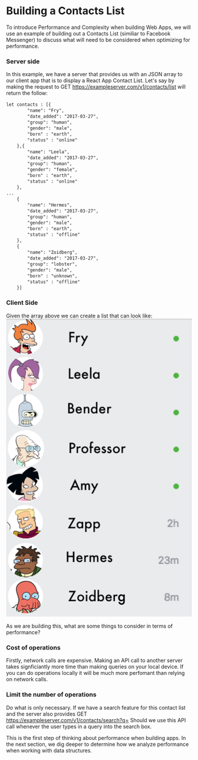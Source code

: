 
# Building a Contacts List

To introduce Performance and Complexity when building Web Apps, we will use an example of building out a Contacts List (similiar to Facebook Messenger) to discuss what will need to be considered when optimizing for performance.

### Server side
In this example, we have a server that provides us with an JSON array to our client app that is to display a React App Contact List. Let's say by making the request to GET https://exampleserver.com/v1/contacts/list will return the follow:


```
let contacts : [{
		"name": "Fry",
		"date_added": "2017-03-27",
		"group": "human",
		"gender": "male",
		"born" : "earth",
		"status" : "online"
	},{
		"name": "Leela",
		"date_added": "2017-03-27",
		"group": "human",
		"gender": "female",
		"born" : "earth",
		"status" : "online"
	},
...
	{
		"name": "Hermes",
		"date_added": "2017-03-27",
		"group": "human",
		"gender": "male",
		"born" : "earth",
		"status" : "offline"
	},
	{
		"name": "Zoidberg",
		"date_added": "2017-03-27",
		"group": "lobster",
		"gender": "male",
		"born" : "unknown",
		"status" : "offline"
	}]

```

### Client Side
Given the array above we can create a list that can look like:
![Unsorted Contacts List](images/unsorted.png "Unsorted Contacts List")

As we are building this, what are some things to consider in terms of performance?

### Cost of operations

Firstly, network calls are expensive. Making an API call to another server takes signficiantly more time than making queries on your local device. If you can do operations locally it will be much more perfomant than relying on network calls.

### Limit the number of operations 
Do what is only necessary. If we have a search feature for this contact list and the server also provides GET https://exampleserver.com/v1/contacts/search?q= 
Should we use this API call whenever the user types in a query into the search box.

This is the first step of thinking about performance when building apps. In the next section, we dig deeper to determine how we analyze performance when working with data structures.


